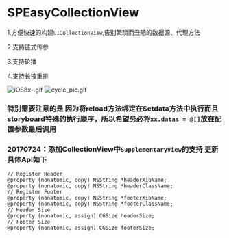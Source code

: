 
# SPEasyCollectionView
1.方便快速的构建`UICollectionView`,告别繁琐而丑陋的数据源、代理方法

2.支持链式传参

3.支持轮播

4.支持长按重排

![iOS8x-.gif](http://upload-images.jianshu.io/upload_images/1742463-4601a1c424019561.gif?imageMogr2/auto-orient/strip)
![cycle_pic.gif](http://upload-images.jianshu.io/upload_images/1742463-c85b0fdeb9160592.gif?imageMogr2/auto-orient/strip)

### 特别需要注意的是 因为将reload方法绑定在Setdata方法中执行而且storyboard特殊的执行顺序，所以希望务必将`xx.datas = @[]`放在配置参数最后调用

### 20170724：添加CollectionView中`SupplementaryView`的支持 更新具体Api如下
```
// Register Header
@property (nonatomic, copy) NSString *headerXibName;
@property (nonatomic, copy) NSString *headerClassName;
// Register Footer
@property (nonatomic, copy) NSString *footerXibName;
@property (nonatomic, copy) NSString *footerClassName;
// Header Size
@property (nonatomic, assign) CGSize headerSize;
// Footer Size
@property (nonatomic, assign) CGSize footerSize;
```
